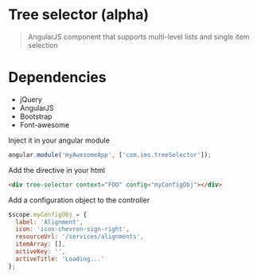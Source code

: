 Tree selector (alpha)
===

> AngularJS component that supports multi-level lists and single item selection

Dependencies
===
* jQuery
* AngularJS
* Bootstrap
* Font-awesome

Inject it in your angular module

```JavaScript
angular.module('myAwesomeApp', ['com.ims.treeSelector']);
```

Add the directive in your html
```html
<div tree-selector context="FOO" config="myConfigObj"></div>
```

Add a configuration object to the controller
```JavaScript
$scope.myConfigObj = {
  label: 'Alignment',
  icon: 'icon-chevron-sign-right',
  resourceUrl: '/services/alignments',
  itemArray: [],
  activeKey: '',
  activeTitle: 'Loading...'
};
```


